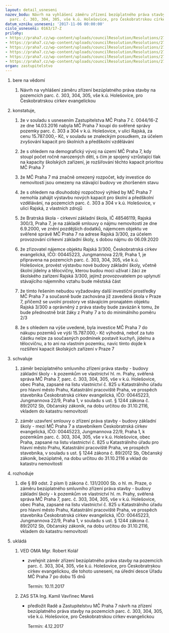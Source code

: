 ```yaml
---
layout: detail_usneseni
nazev_bodu: Návrh na vyhlášení záměru zřízení bezúplatného práva stavby na pozemcích
  parc. č. 303, 304, 305, vše k.ú. Holešovice, pro Českobratrskou církev evangelickou
datum_vzniku_usneseni: '2017-11-06 00:00:00'
cislo_usneseni: 0163/17-Z
prilohy:
- https://praha7.cz/wp-content/uploads/councilResolution/Resolutions/27012/export/01_pravoRajska_zamer112017~265295.docx
- https://praha7.cz/wp-content/uploads/councilResolution/Resolutions/27012/export/02_pravoRajska_zamer112017~265294.pdf
- https://praha7.cz/wp-content/uploads/councilResolution/Resolutions/27012/export/03_pravoRajska_zamer112017~265293.docx
- https://praha7.cz/wp-content/uploads/councilResolution/Resolutions/27012/export/04_pravoRajska_zamer112017~265292.pdf
- https://praha7.cz/wp-content/uploads/councilResolution/Resolutions/27012/export/05_pravoRajska_zamer112017~265291.pdf
- https://praha7.cz/wp-content/uploads/councilResolution/Resolutions/27012/export/export~306642.pdf
organ: zastupitelstvo
---
```

<ol id="urzList" class="urzList_view"><li class="urzClass1" id=""><span name="1">bere na vědomí</span><ol class="urzOlClass decimal "><li class="urzClass2" id="" style="text-align: left;"><span><p>Návrh na vyhlášení záměru zřízení bezúplatného práva stavby na pozemcích parc. č. 303, 304, 305, vše k.ú. Holešovice, pro Českobratrskou církev evangelickou</p></span></li></ol></li><li class="urzClass1" id=""><span name="50">konstatuje,</span><ol class="urzOlClass decimal " id=""><li class="urzClass2" id="" style="text-align: left;"><span><p>že v souladu s usnesením Zastupitelstva MČ Praha 7 č. 0044/16-Z ze dne 14.03.2016 nabyla MČ Praha 7 koupí do svěřené správy pozemky parc. č. 303 a 304 v k.ú. Holešovice, v ulici Rajská, za cenu 15.787.000,- Kč, v souladu se znaleckým posudkem, za účelem zvyšování kapacit pro školních a předškolní vzdělávání<br></p></span></li><li class="urzClass2" id="" style="text-align: left;"><span><p>že s ohledem na demografický vývoj na území MČ Praha 7, kdy stoupl počet ročně narozených dětí, s čím je spojený vzrůstající tlak na kapacity školských zařízení, je rozšiřování těchto kapacit prioritou MČ Praha 7</p></span></li><li class="urzClass2" id="" style="text-align: left;"><span><p>že MČ Praha 7 má značně omezený rozpočet, kdy investice do nemovitostí jsou omezeny na stávající budovy ve zhoršeném stavu</p></span></li><li class="urzClass2" id="" style="text-align: left;"><span><p>že s ohledem na dlouhodobý rozpočtový výhled by MČ Praha 7 nemohla zahájit výstavbu nových kapacit pro školní a předškolní vzdělávání, na pozemcích parc. č. 303 a 304 v k.ú. Holešovice, v ulici Rajská, z vlastních zdrojů<br></p></span></li><li class="urzClass2" id="" style="text-align: left;"><span><p>že Bratrská škola - církevní základní škola, IČ 48546119, Rajská 300/3, Praha 7, je na základě smlouvy o nájmu nemovitostí ze dne 6.9.2000, ve znění pozdějších dodatků, nájemcem objektu ve svěřené správě MČ Praha 7 na adrese Rajská 3/300, za účelem provozování církevní základní školy, s dobou nájmu do 06.09.2020</p></span></li><li class="urzClass2" id="" style="text-align: left;"><span><p>že zřizovatel nájemce objektu Rajská 3/300, Českobratrská církev evangelická, IČO: 00445223, Jungmannova 22/9, Praha 1, je připravena na pozemcích parc. č. 303, 304, 305, vše k.ú. Holešovice, provést výstavbu nové budovy základní školy, včetně školní jídelny a tělocvičny, kterou budou moci užívat i žáci ze školského zařízení Rajská 3/300, jejímž provozovatelem po uplynutí stávajícího nájemního vztahu bude městská část<br></p></span></li><li class="urzClass2" id="" style="text-align: left;"><span><p>že tímto řešením nebudou vyžadovány další investiční prostředky MČ Praha 7 a současně bude zachována již zavedená škola v Praze 7, přičemž se uvolní prostory ve stávajícím pronajatém objektu Rajská 3/300 a oprávněný z práva stavby bude zavázán k tomu, že bude přednostně brát žáky z Prahy 7 a to do minimálního poměru 2/3</p></span></li><li class="urzClass2" id="" style="text-align: left;"><span><p>že s ohledem na výše uvedené, byla investice MČ Praha 7 do nákupu pozemků ve výši 15.787.000,- Kč výhodná, neboť za tuto částku nelze za současných podmínek postavit kuchyň, jídelnu a tělocvičnu, a to ani na vlastním pozemku, navíc tímto dojde k rozšíření kapacit školských zařízení v Praze 7</p></span></li></ol></li><li class="urzClass1" id=""><span name="24">schvaluje</span><ol class="urzOlClass decimal " id=""><li class="urzClass2" id="" style="text-align: left;"><span><p>záměr bezúplatného smluvního zřízení práva stavby - budovy základní školy - k pozemkům ve vlastnictví hl. m. Prahy, svěřená správa MČ Praha 7, parc. č. 303, 304, 305, vše v k.ú. Holešovice, obec Praha, zapsané na listu vlastnictví č. 825 u Katastrálního úřadu pro hlavní město Prahu, Katastrální pracoviště Praha, ve prospěch stavebníka&nbsp;Českobratrská církev evangelická, IČO: 00445223, Jungmannova 22/9, Praha 1,&nbsp;v souladu s ust. § 1244 zákona č. 89/2012 Sb, Občanský zákoník, na dobu určitou do 31.10.2116, vkladem do katastru nemovitostí<br></p></span></li><li class="urzClass2" id="" style="text-align: left;"><span><p>záměr uzavření smlouvy o zřízení práva stavby - budovy základní školy - mezi MČ Praha 7 a stavebníkem Českobratrská církev evangelická, IČO: 00445223, Jungmannova 22/9, Praha 1, k pozemkům parc. č. 303, 304, 305, vše v k.ú. Holešovice, obec Praha, zapsané na listu vlastnictví č. 825 u Katastrálního úřadu pro hlavní město Prahu, Katastrální pracoviště Praha, ve prospěch stavebníka, v souladu s ust. § 1244 zákona č. 89/2012 Sb, Občanský zákoník, bezúplatně, na dobu určitou do 31.10.2116 a vklad do katastru nemovitostí</p></span></li></ol></li><li class="urzClass1" id=""><span name="68">rozhoduje</span><ol class="urzOlClass decimal "><li class="urzClass2" id="" style="text-align: left;"><span><p>dle § 89 odst. 2 písm l) zákona č. 131/2000 Sb. o hl. m. Praze, o záměru bezúplatného smluvního zřízení práva stavby - budovy základní školy - k pozemkům ve vlastnictví hl. m. Prahy, svěřená správa MČ Praha 7, parc. č. 303, 304, 305, vše v k.ú. Holešovice, obec Praha, zapsané na listu vlastnictví č. 825 u Katastrálního úřadu pro hlavní město Prahu, Katastrální pracoviště Praha, ve prospěch stavebníka Českobratrská církev evangelická, IČO: 00445223, Jungmannova 22/9, Praha 1, v souladu s ust. § 1244 zákona č. 89/2012 Sb, Občanský zákoník, na dobu určitou do 31.10.2116, vkladem do katastru nemovitostí</p></span></li></ol></li><li class="urzClass1" id="urzUkoly"><span name="1">ukládá</span><ol class="urzOlClass"><li class="urzClass2"><span><p>VED OMA Mgr. Robert Kolář</p></span><ul class="urzUlClass"><li class="urzClass3"><span><p>zveřejnit záměr zřízení bezúplatného práva stavby na pozemcích parc. č. 303, 304, 305, vše k.ú. Holešovice, pro Českobratrskou církev evangelickou, dle tohoto usnesení, na úřední desce Úřadu MČ Praha 7 po dobu 15 dnů</p></span><span class="urzUkolTermin">  Termín:&nbsp;10.11.2017</span></li></ul></li><li class="urzClass2"><span><p>ZAS STA Ing. Kamil Vavřinec Mareš</p></span><ul class="urzUlClass"><li class="urzClass3"><span><p>předložit Radě a Zastupitelstvu MČ Praha 7 návrh na zřízení bezúplatného práva stavby na pozemcích parc. č. 303, 304, 305, vše k.ú. Holešovice, pro Českobratrskou církev evangelickou</p></span><span class="urzUkolTermin">  Termín:&nbsp;4.12.2017</span></li></ul></li></ol></li></ol>